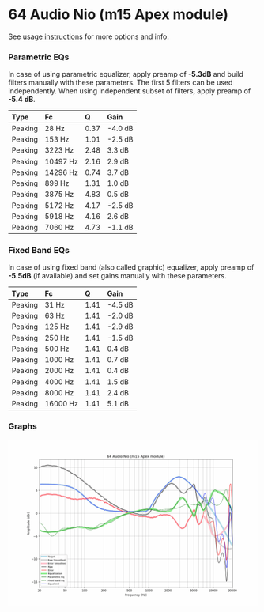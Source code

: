# 64 Audio Nio (m15 Apex module)
See [usage instructions](https://github.com/jaakkopasanen/AutoEq#usage) for more options and info.

### Parametric EQs
In case of using parametric equalizer, apply preamp of **-5.3dB** and build filters manually
with these parameters. The first 5 filters can be used independently.
When using independent subset of filters, apply preamp of **-5.4 dB**.

| Type    | Fc       |    Q | Gain    |
|:--------|:---------|:-----|:--------|
| Peaking | 28 Hz    | 0.37 | -4.0 dB |
| Peaking | 153 Hz   | 1.01 | -2.5 dB |
| Peaking | 3223 Hz  | 2.48 | 3.3 dB  |
| Peaking | 10497 Hz | 2.16 | 2.9 dB  |
| Peaking | 14296 Hz | 0.74 | 3.7 dB  |
| Peaking | 899 Hz   | 1.31 | 1.0 dB  |
| Peaking | 3875 Hz  | 4.83 | 0.5 dB  |
| Peaking | 5172 Hz  | 4.17 | -2.5 dB |
| Peaking | 5918 Hz  | 4.16 | 2.6 dB  |
| Peaking | 7060 Hz  | 4.73 | -1.1 dB |

### Fixed Band EQs
In case of using fixed band (also called graphic) equalizer, apply preamp of **-5.5dB**
(if available) and set gains manually with these parameters.

| Type    | Fc       |    Q | Gain    |
|:--------|:---------|:-----|:--------|
| Peaking | 31 Hz    | 1.41 | -4.5 dB |
| Peaking | 63 Hz    | 1.41 | -2.0 dB |
| Peaking | 125 Hz   | 1.41 | -2.9 dB |
| Peaking | 250 Hz   | 1.41 | -1.5 dB |
| Peaking | 500 Hz   | 1.41 | 0.4 dB  |
| Peaking | 1000 Hz  | 1.41 | 0.7 dB  |
| Peaking | 2000 Hz  | 1.41 | 0.4 dB  |
| Peaking | 4000 Hz  | 1.41 | 1.5 dB  |
| Peaking | 8000 Hz  | 1.41 | 2.4 dB  |
| Peaking | 16000 Hz | 1.41 | 5.1 dB  |

### Graphs
![](./64%20Audio%20Nio%20(m15%20Apex%20module).png)